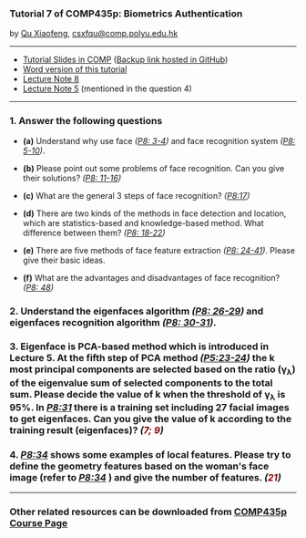 ### Tutorial 7 of COMP435p: Biometrics Authentication ###

by [Qu Xiaofeng](http://www.quxiaofeng.me), [csxfqu@comp.polyu.edu.hk](csxfqu@comp.polyu.edu.hk) 

---

+ [Tutorial Slides in COMP](http://www4.comp.polyu.edu.hk/~csxfqu/comp435p_tut_7.pdf) ([Backup link hosted in GitHub](https://github.com/quxiaofeng/COMP435p/raw/master/tut_7/comp435p_tut_7.pdf))
+ [Word version of this tutorial](http://www2.comp.polyu.edu.hk/~csdzhang/comp435p/Tutorial%207.doc)
+ [Lecture Note 8](http://www2.comp.polyu.edu.hk/~csdzhang/comp435p/Lecture%208.pdf)
+ [Lecture Note 5](http://www2.comp.polyu.edu.hk/~csdzhang/comp435p/Lecture%205.pdf) (mentioned in the question 4)

---

### 1. Answer the following questions ###

  + **(a)** Understand why use face *([P8: 3-4](http://www2.comp.polyu.edu.hk/~csdzhang/comp435p/Lecture%208.pdf))* and face recognition system *([P8: 5-10](http://www2.comp.polyu.edu.hk/~csdzhang/comp435p/Lecture%208.pdf))*.

  + **(b)** Please point out some problems of face recognition. Can you give their solutions?  *([P8: 11-16](http://www2.comp.polyu.edu.hk/~csdzhang/comp435p/Lecture%208.pdf))*

  + **(c)** What are the general 3 steps of face recognition?  *([P8:17](http://www2.comp.polyu.edu.hk/~csdzhang/comp435p/Lecture%208.pdf))*

  + **(d)** There are two kinds of the methods in face detection and location, which  are statistics-based and knowledge-based method. What difference between them? *([P8: 18-22](http://www2.comp.polyu.edu.hk/~csdzhang/comp435p/Lecture%208.pdf))*

  + **(e)** There are five methods of face feature extraction *([P8: 24-41](http://www2.comp.polyu.edu.hk/~csdzhang/comp435p/Lecture%208.pdf))*. Please give their basic ideas.

  + **(f)** What are the advantages and disadvantages of face recognition? *([P8: 48](http://www2.comp.polyu.edu.hk/~csdzhang/comp435p/Lecture%208.pdf))*



### 2. 	Understand the eigenfaces algorithm *([P8: 26-29](http://www2.comp.polyu.edu.hk/~csdzhang/comp435p/Lecture%208.pdf))* and eigenfaces recognition algorithm *([P8: 30-31](http://www2.comp.polyu.edu.hk/~csdzhang/comp435p/Lecture%208.pdf))*. ###


### 3. 	Eigenface is PCA-based method which is introduced in Lecture 5. At the fifth step of PCA method *([P5:23-24](http://www2.comp.polyu.edu.hk/~csdzhang/comp435p/Lecture%205.pdf))* the k most principal components are selected based on the ratio (γ<sub>λ</sub>) of the eigenvalue sum of selected components to the total sum. Please decide the value of k when the threshold of γ<sub>λ</sub> is 95%.  In *[P8:31](http://www2.comp.polyu.edu.hk/~csdzhang/comp435p/Lecture%208.pdf)* there is a training set including 27 facial images to get eigenfaces. Can you give the value of k according to the training result (eigenfaces)?  *(<font color=darkred>7; 9</font>)* ###


### 4. 	*[P8:34](http://www2.comp.polyu.edu.hk/~csdzhang/comp435p/Lecture%208.pdf)* shows some examples of local features. Please try to define the geometry features based on the woman's face image (refer to *[P8:34](http://www2.comp.polyu.edu.hk/~csdzhang/comp435p/Lecture%208.pdf)* ) and give the number of features.  *(<font color=darkred>21</font>)* ###

---

### Other related resources can be downloaded from [COMP435p Course Page](http://www2.comp.polyu.edu.hk/~csdzhang/comp435p/index.html) ###



